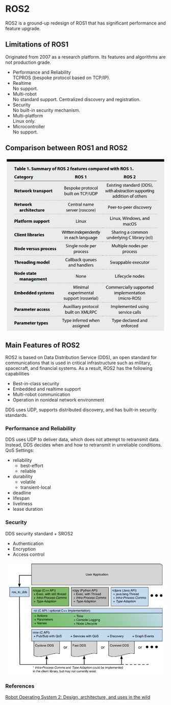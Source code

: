 # ROS2

ROS2 is a ground-up redesign of ROS1 that has significant performance and feature upgrade.

## Limitations of ROS1
Originated from 2007 as a research platform. Its features and algorithms are not production grade.
* Performance and Reliability\
TCPROS (bespoke protocol based on TCP/IP).
* Realtime\
No support.
* Multi-robot\
No standard support. Centralized discovery and registration.
* Security\
No built-in security mechanism.
* Multi-platform\
Linux only.
* Microcontroller\
No support.

## Comparison between ROS1 and ROS2
![Image](../data/ROS2/ROS1vsROS2.png)

## Main Features of ROS2
ROS2 is based on Data Distribution Service (DDS), an open standard for communications that is used in critical infrastructure such as military, spacecraft, and financial systems. As a result, ROS2 has the following capabilities
* Best-in-class security
* Embedded and realtime support
* Multi-robot communication
* Operation in nonideal network environment

DDS uses UDP, supports distributed discovery, and has built-in security standards.

### Performance and Reliability
DDS uses UDP to deliver data, which does not attempt to retransmit data. Instead, DDS decides when and how to retransmit in unreliable conditions.\
QoS Settings:
* reliability
  * best-effort
  * reliable
* durability
  * volatile
  * transient-local
* deadline
* lifespan
* liveliness
* lease duration

### Security
DDS security standard + SROS2
* Authentication
* Encryption
* Access control

![Image](../data/ROS2/RCL-API.png)

### References
[Robot Operating System 2: Design, architecture, and uses in the wild](https://www.science.org/doi/epdf/10.1126/scirobotics.abm6074)
